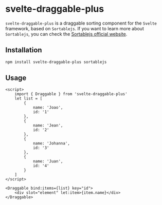 # svelte-draggable-plus

`svelte-draggable-plus` is a draggable sorting component for the `Svelte` framework, based on `Sortablejs`. If you want to learn more about `Sortablejs`, you can check the [Sortablejs official website](https://github.com/SortableJS/Sortable).

## Installation

```bash
npm install svelte-draggable-plus sortablejs
```

## Usage

```sveltehtml
<script>
	import { Draggable } from 'svelte-draggable-plus'
	let list = [
		{
			name: 'Joao',
			id: '1'
		},
		{
			name: 'Jean',
			id: '2'
		},
		{
			name: 'Johanna',
			id: '3'
		},
		{
			name: 'Juan',
			id: '4'
		}
	]
</script>

<Draggable bind:items={list} key="id">
	<div slot="element" let:item>{item.name}</div>
</Draggable>
```
